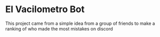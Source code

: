 # El Vacilometro Bot

This project came from a simple idea from a group of friends to make a ranking of who made the most mistakes on discord
